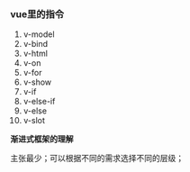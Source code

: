 ### vue里的指令

1. v-model
2. v-bind
3. v-html
4. v-on
5. v-for
6. v-show
7. v-if
8. v-else-if
9. v-else
10. v-slot

**渐进式框架的理解**

主张最少；可以根据不同的需求选择不同的层级；